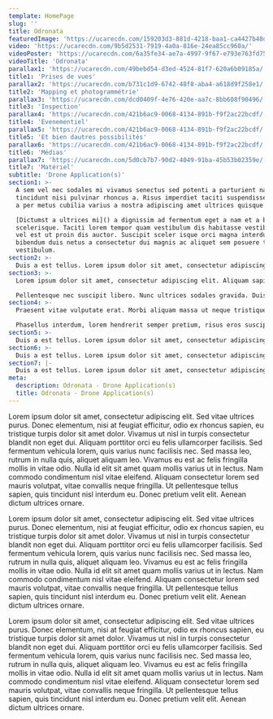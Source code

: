 ```yaml
---
template: HomePage
slug: ''
title: Odronata
featuredImage: 'https://ucarecdn.com/159203d3-881d-4218-baa1-ca4427b48d0d/'
video: 'https://ucarecdn.com/9b5d2531-7919-4a0a-816e-24ea85cc960a/'
videoPoster: 'https://ucarecdn.com/6a35fe34-ae7a-4997-9f67-e793e763fd75/'
videoTitle: 'Odronata'
parallax1: 'https://ucarecdn.com/49bebd54-d3ed-4524-81f7-620a6b09185a/'
title1: 'Prises de vues'
parallax2: 'https://ucarecdn.com/b731c1d9-6742-48f8-aba4-a618d9f258e1/'
title2: 'Mapping et photogrammétrie'
parallax3: 'https://ucarecdn.com/dcd0409f-4e76-420e-aa7c-8bb608f90496/'
title3: 'Inspection'
parallax4: 'https://ucarecdn.com/421b6ac9-0068-4134-891b-f9f2ac22bcdf/'
title4: 'Evenementiel'
parallax5: 'https://ucarecdn.com/421b6ac9-0068-4134-891b-f9f2ac22bcdf/'
title5: 'Et bien dautres possibilités'
parallax6: 'https://ucarecdn.com/421b6ac9-0068-4134-891b-f9f2ac22bcdf/'
title6: 'Médias'
parallax7: 'https://ucarecdn.com/5d0cb7b7-90d2-4049-91ba-45b53b02359e/'
title7: 'Matériel'
subtitle: 'Drone Application(s)'
section1: >-
  A sem vel nec sodales mi vivamus senectus sed potenti a parturient nascetur
  tincidunt nisi pulvinar rhoncus a. Risus imperdiet taciti suspendisse facilisi
  a per metus cubilia varius a nostra adipiscing amet ultrices quisque ac mi a.

  [Dictumst a ultrices mi]() a dignissim ad fermentum eget a nam et a blandit
  scelerisque. Taciti lorem tempor quam vestibulum dis habitasse vestibulum diam
  vel est ut proin dis auctor. Suscipit sceler isque orci magna interdum vel
  bibendum duis netus a consectetur dui magnis ac aliquet sem posuere tincidunt
  vestibulum.
section2: >-
  Duis a est tellus. Lorem ipsum dolor sit amet, consectetur adipiscing elit. Suspendisse potenti. Pellentesque habitant morbi tristique senectus et netus et malesuada fames ac turpis egestas. In suscipit dui neque, eget consequat libero laoreet ut. Nulla laoreet sed arcu non posuere. Nulla at nibh est. Fusce interdum mauris eu dui ullamcorper, auctor vehicula neque congue. Morbi lacinia augue lectus, ut tincidunt leo sodales non. Vestibulum ante ipsum primis in faucibus orci luctus et ultrices posuere cubilia Curae; Praesent non consectetur nulla. Donec eu magna dignissim eros maximus rhoncus
section3: >-
  Lorem ipsum dolor sit amet, consectetur adipiscing elit. Aliquam sapien ipsum, sollicitudin ac pulvinar non, volutpat sit amet lectus. Nam suscipit dui urna, quis feugiat augue tincidunt et. Cras tempor justo accumsan sem faucibus condimentum. Morbi mattis nulla congue nulla gravida consequat. Curabitur tincidunt, sem at dignissim facilisis, metus velit mollis neque, a dignissim neque enim non turpis. In id efficitur lorem, a pretium tortor. Maecenas pulvinar libero non justo ornare aliquet. Integer vulputate venenatis elit, non bibendum lacus aliquet at. Donec euismod rutrum turpis. Aliquam sit amet turpis sed orci consectetur gravida. Praesent id eros et leo molestie rhoncus ut eu augue. Phasellus luctus facilisis leo et interdum.

  Pellentesque nec suscipit libero. Nunc ultrices sodales gravida. Duis vitae ante commodo, gravida velit ullamcorper, condimentum lorem. Curabitur sagittis id est sed mattis. Aenean vel varius tellus, sit amet condimentum metus. In pellentesque tortor non lectus dictum, nec lacinia massa lobortis. Fusce magna dui, ultrices quis rutrum a, scelerisque sit amet eros. Nullam malesuada elit eu dolor accumsan aliquam. Morbi a enim lobortis sapien laoreet sollicitudin. Phasellus viverra urna non condimentum blandit. Duis bibendum ante vitae sem pulvinar pulvinar. Lorem ipsum dolor sit amet, consectetur adipiscing elit. Vestibulum posuere ipsum urna, nec mollis ipsum hendrerit vitae. Nunc ullamcorper felis ac elit faucibus, sed lobortis nibh rutrum. Donec condimentum sollicitudin eros, vitae pulvinar eros elementum at. Integer nec dui sagittis, blandit purus et, cursus massa.
section4: >-
  Praesent vitae vulputate erat. Morbi aliquam massa ut neque tristique, sed tristique risus pharetra. Proin ullamcorper scelerisque orci, vitae pretium ipsum gravida nec. Ut tempus cursus nibh et blandit. Sed porttitor posuere ante, vel hendrerit nibh lobortis vel. Suspendisse non sapien nec lacus euismod commodo at mollis dui. Quisque ante lectus, interdum vitae lacus eget, ornare consectetur erat. Suspendisse rutrum ac dolor eget semper. Pellentesque nec venenatis tortor, nec maximus mi. Proin condimentum lectus at felis mattis, eget lobortis libero ullamcorper. Suspendisse accumsan ipsum est. Praesent eros massa, varius eu velit quis, dignissim molestie arcu. Sed venenatis sed ex at aliquet. Aliquam erat volutpat.

  Phasellus interdum, lorem hendrerit semper pretium, risus eros suscipit augue, eu pharetra tellus urna sed metus. Aenean diam neque, viverra eget sem ut, sodales efficitur leo. Donec eget risus tellus. Curabitur dapibus dolor at finibus malesuada. Donec pharetra leo eu mauris facilisis efficitur. Sed sodales lorem ac lacus blandit, vitae mattis metus vestibulum. Aliquam nec leo sed metus tincidunt accumsan. In eget odio in ex pellentesque euismod. In at nulla in urna ullamcorper gravida. Vivamus in rhoncus metus. Quisque eleifend eget nisl ut gravida. In odio felis, semper quis sodales at, interdum in justo.
section5: >-
  Duis a est tellus. Lorem ipsum dolor sit amet, consectetur adipiscing elit. Suspendisse potenti. Pellentesque habitant morbi tristique senectus et netus et malesuada fames ac turpis egestas. In suscipit dui neque, eget consequat libero laoreet ut. Nulla laoreet sed arcu non posuere. Nulla at nibh est. Fusce interdum mauris eu dui ullamcorper, auctor vehicula neque congue. Morbi lacinia augue lectus, ut tincidunt leo sodales non. Vestibulum ante ipsum primis in faucibus orci luctus et ultrices posuere cubilia Curae; Praesent non consectetur nulla. Donec eu magna dignissim eros maximus rhoncus
section6: >-
  Duis a est tellus. Lorem ipsum dolor sit amet, consectetur adipiscing elit. Suspendisse potenti. Pellentesque habitant morbi tristique senectus et netus et malesuada fames ac turpis egestas. In suscipit dui neque, eget consequat libero laoreet ut. Nulla laoreet sed arcu non posuere. Nulla at nibh est. Fusce interdum mauris eu dui ullamcorper, auctor vehicula neque congue. Morbi lacinia augue lectus, ut tincidunt leo sodales non. Vestibulum ante ipsum primis in faucibus orci luctus et ultrices posuere cubilia Curae; Praesent non consectetur nulla. Donec eu magna dignissim eros maximus rhoncus
section7: |-
  Duis a est tellus. Lorem ipsum dolor sit amet, consectetur adipiscing elit. Suspendisse potenti. Pellentesque habitant morbi tristique senectus et netus et malesuada fames ac turpis egestas. In suscipit dui neque, eget consequat libero laoreet ut. Nulla laoreet sed arcu non posuere. Nulla at nibh est. Fusce interdum mauris eu dui ullamcorper, auctor vehicula neque congue. Morbi lacinia augue lectus, ut tincidunt leo sodales non. Vestibulum ante ipsum primis in faucibus orci luctus et ultrices posuere cubilia Curae; Praesent non consectetur nulla. Donec eu magna dignissim eros maximus rhoncus
meta:
  description: Odronata - Drone Application(s)
  title: Odronata - Drone Application(s)
---
```

Lorem ipsum dolor sit amet, consectetur adipiscing elit. Sed vitae ultrices purus. Donec elementum, nisi at feugiat efficitur, odio ex rhoncus sapien, eu tristique turpis dolor sit amet dolor. Vivamus ut nisl in turpis consectetur blandit non eget dui. Aliquam porttitor orci eu felis ullamcorper facilisis. Sed fermentum vehicula lorem, quis varius nunc facilisis nec. Sed massa leo, rutrum in nulla quis, aliquet aliquam leo. Vivamus eu est ac felis fringilla mollis in vitae odio. Nulla id elit sit amet quam mollis varius ut in lectus. Nam commodo condimentum nisl vitae eleifend. Aliquam consectetur lorem sed mauris volutpat, vitae convallis neque fringilla. Ut pellentesque tellus sapien, quis tincidunt nisl interdum eu. Donec pretium velit elit. Aenean dictum ultrices ornare.

Lorem ipsum dolor sit amet, consectetur adipiscing elit. Sed vitae ultrices purus. Donec elementum, nisi at feugiat efficitur, odio ex rhoncus sapien, eu tristique turpis dolor sit amet dolor. Vivamus ut nisl in turpis consectetur blandit non eget dui. Aliquam porttitor orci eu felis ullamcorper facilisis. Sed fermentum vehicula lorem, quis varius nunc facilisis nec. Sed massa leo, rutrum in nulla quis, aliquet aliquam leo. Vivamus eu est ac felis fringilla mollis in vitae odio. Nulla id elit sit amet quam mollis varius ut in lectus. Nam commodo condimentum nisl vitae eleifend. Aliquam consectetur lorem sed mauris volutpat, vitae convallis neque fringilla. Ut pellentesque tellus sapien, quis tincidunt nisl interdum eu. Donec pretium velit elit. Aenean dictum ultrices ornare.

Lorem ipsum dolor sit amet, consectetur adipiscing elit. Sed vitae ultrices purus. Donec elementum, nisi at feugiat efficitur, odio ex rhoncus sapien, eu tristique turpis dolor sit amet dolor. Vivamus ut nisl in turpis consectetur blandit non eget dui. Aliquam porttitor orci eu felis ullamcorper facilisis. Sed fermentum vehicula lorem, quis varius nunc facilisis nec. Sed massa leo, rutrum in nulla quis, aliquet aliquam leo. Vivamus eu est ac felis fringilla mollis in vitae odio. Nulla id elit sit amet quam mollis varius ut in lectus. Nam commodo condimentum nisl vitae eleifend. Aliquam consectetur lorem sed mauris volutpat, vitae convallis neque fringilla. Ut pellentesque tellus sapien, quis tincidunt nisl interdum eu. Donec pretium velit elit. Aenean dictum ultrices ornare.